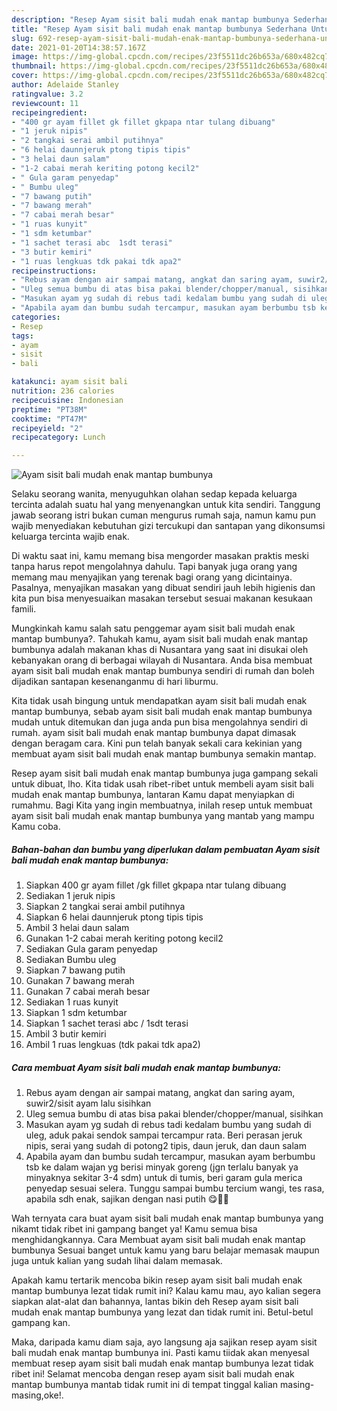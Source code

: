 ```yaml
---
description: "Resep Ayam sisit bali mudah enak mantap bumbunya Sederhana Untuk Jualan"
title: "Resep Ayam sisit bali mudah enak mantap bumbunya Sederhana Untuk Jualan"
slug: 692-resep-ayam-sisit-bali-mudah-enak-mantap-bumbunya-sederhana-untuk-jualan
date: 2021-01-20T14:38:57.167Z
image: https://img-global.cpcdn.com/recipes/23f5511dc26b653a/680x482cq70/ayam-sisit-bali-mudah-enak-mantap-bumbunya-foto-resep-utama.jpg
thumbnail: https://img-global.cpcdn.com/recipes/23f5511dc26b653a/680x482cq70/ayam-sisit-bali-mudah-enak-mantap-bumbunya-foto-resep-utama.jpg
cover: https://img-global.cpcdn.com/recipes/23f5511dc26b653a/680x482cq70/ayam-sisit-bali-mudah-enak-mantap-bumbunya-foto-resep-utama.jpg
author: Adelaide Stanley
ratingvalue: 3.2
reviewcount: 11
recipeingredient:
- "400 gr ayam fillet gk fillet gkpapa ntar tulang dibuang"
- "1 jeruk nipis"
- "2 tangkai serai ambil putihnya"
- "6 helai daunnjeruk ptong tipis tipis"
- "3 helai daun salam"
- "1-2 cabai merah keriting potong kecil2"
- " Gula garam penyedap"
- " Bumbu uleg"
- "7 bawang putih"
- "7 bawang merah"
- "7 cabai merah besar"
- "1 ruas kunyit"
- "1 sdm ketumbar"
- "1 sachet terasi abc  1sdt terasi"
- "3 butir kemiri"
- "1 ruas lengkuas tdk pakai tdk apa2"
recipeinstructions:
- "Rebus ayam dengan air sampai matang, angkat dan saring ayam, suwir2/sisit ayam lalu sisihkan"
- "Uleg semua bumbu di atas bisa pakai blender/chopper/manual, sisihkan"
- "Masukan ayam yg sudah di rebus tadi kedalam bumbu yang sudah di uleg, aduk pakai sendok sampai tercampur rata. Beri perasan jeruk nipis, serai yang sudah di potong2 tipis, daun jeruk, dan daun salam"
- "Apabila ayam dan bumbu sudah tercampur, masukan ayam berbumbu tsb ke dalam wajan yg berisi minyak goreng (jgn terlalu banyak ya minyaknya sekitar 3-4 sdm) untuk di tumis, beri garam gula merica penyedap sesuai selera. Tunggu sampai bumbu tercium wangi, tes rasa, apabila sdh enak, sajikan dengan nasi putih 😋💪🏻"
categories:
- Resep
tags:
- ayam
- sisit
- bali

katakunci: ayam sisit bali 
nutrition: 236 calories
recipecuisine: Indonesian
preptime: "PT38M"
cooktime: "PT47M"
recipeyield: "2"
recipecategory: Lunch

---
```



![Ayam sisit bali mudah enak mantap bumbunya](https://img-global.cpcdn.com/recipes/23f5511dc26b653a/680x482cq70/ayam-sisit-bali-mudah-enak-mantap-bumbunya-foto-resep-utama.jpg)

Selaku seorang wanita, menyuguhkan olahan sedap kepada keluarga tercinta adalah suatu hal yang menyenangkan untuk kita sendiri. Tanggung jawab seorang istri bukan cuman mengurus rumah saja, namun kamu pun wajib menyediakan kebutuhan gizi tercukupi dan santapan yang dikonsumsi keluarga tercinta wajib enak.

Di waktu  saat ini, kamu memang bisa mengorder masakan praktis meski tanpa harus repot mengolahnya dahulu. Tapi banyak juga orang yang memang mau menyajikan yang terenak bagi orang yang dicintainya. Pasalnya, menyajikan masakan yang dibuat sendiri jauh lebih higienis dan kita pun bisa menyesuaikan masakan tersebut sesuai makanan kesukaan famili. 



Mungkinkah kamu salah satu penggemar ayam sisit bali mudah enak mantap bumbunya?. Tahukah kamu, ayam sisit bali mudah enak mantap bumbunya adalah makanan khas di Nusantara yang saat ini disukai oleh kebanyakan orang di berbagai wilayah di Nusantara. Anda bisa membuat ayam sisit bali mudah enak mantap bumbunya sendiri di rumah dan boleh dijadikan santapan kesenanganmu di hari liburmu.

Kita tidak usah bingung untuk mendapatkan ayam sisit bali mudah enak mantap bumbunya, sebab ayam sisit bali mudah enak mantap bumbunya mudah untuk ditemukan dan juga anda pun bisa mengolahnya sendiri di rumah. ayam sisit bali mudah enak mantap bumbunya dapat dimasak dengan beragam cara. Kini pun telah banyak sekali cara kekinian yang membuat ayam sisit bali mudah enak mantap bumbunya semakin mantap.

Resep ayam sisit bali mudah enak mantap bumbunya juga gampang sekali untuk dibuat, lho. Kita tidak usah ribet-ribet untuk membeli ayam sisit bali mudah enak mantap bumbunya, lantaran Kamu dapat menyiapkan di rumahmu. Bagi Kita yang ingin membuatnya, inilah resep untuk membuat ayam sisit bali mudah enak mantap bumbunya yang mantab yang mampu Kamu coba.

<!--inarticleads1-->

##### Bahan-bahan dan bumbu yang diperlukan dalam pembuatan Ayam sisit bali mudah enak mantap bumbunya:

1. Siapkan 400 gr ayam fillet /gk fillet gkpapa ntar tulang dibuang
1. Sediakan 1 jeruk nipis
1. Siapkan 2 tangkai serai ambil putihnya
1. Siapkan 6 helai daunnjeruk ptong tipis tipis
1. Ambil 3 helai daun salam
1. Gunakan 1-2 cabai merah keriting potong kecil2
1. Sediakan  Gula garam penyedap
1. Sediakan  Bumbu uleg
1. Siapkan 7 bawang putih
1. Gunakan 7 bawang merah
1. Gunakan 7 cabai merah besar
1. Sediakan 1 ruas kunyit
1. Siapkan 1 sdm ketumbar
1. Siapkan 1 sachet terasi abc / 1sdt terasi
1. Ambil 3 butir kemiri
1. Ambil 1 ruas lengkuas (tdk pakai tdk apa2)




<!--inarticleads2-->

##### Cara membuat Ayam sisit bali mudah enak mantap bumbunya:

1. Rebus ayam dengan air sampai matang, angkat dan saring ayam, suwir2/sisit ayam lalu sisihkan
1. Uleg semua bumbu di atas bisa pakai blender/chopper/manual, sisihkan
1. Masukan ayam yg sudah di rebus tadi kedalam bumbu yang sudah di uleg, aduk pakai sendok sampai tercampur rata. Beri perasan jeruk nipis, serai yang sudah di potong2 tipis, daun jeruk, dan daun salam
1. Apabila ayam dan bumbu sudah tercampur, masukan ayam berbumbu tsb ke dalam wajan yg berisi minyak goreng (jgn terlalu banyak ya minyaknya sekitar 3-4 sdm) untuk di tumis, beri garam gula merica penyedap sesuai selera. Tunggu sampai bumbu tercium wangi, tes rasa, apabila sdh enak, sajikan dengan nasi putih 😋💪🏻




Wah ternyata cara buat ayam sisit bali mudah enak mantap bumbunya yang nikamt tidak ribet ini gampang banget ya! Kamu semua bisa menghidangkannya. Cara Membuat ayam sisit bali mudah enak mantap bumbunya Sesuai banget untuk kamu yang baru belajar memasak maupun juga untuk kalian yang sudah lihai dalam memasak.

Apakah kamu tertarik mencoba bikin resep ayam sisit bali mudah enak mantap bumbunya lezat tidak rumit ini? Kalau kamu mau, ayo kalian segera siapkan alat-alat dan bahannya, lantas bikin deh Resep ayam sisit bali mudah enak mantap bumbunya yang lezat dan tidak rumit ini. Betul-betul gampang kan. 

Maka, daripada kamu diam saja, ayo langsung aja sajikan resep ayam sisit bali mudah enak mantap bumbunya ini. Pasti kamu tiidak akan menyesal membuat resep ayam sisit bali mudah enak mantap bumbunya lezat tidak ribet ini! Selamat mencoba dengan resep ayam sisit bali mudah enak mantap bumbunya mantab tidak rumit ini di tempat tinggal kalian masing-masing,oke!.

